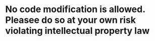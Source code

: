 # No code modification is allowed. Pleasee do so at your own risk violating intellectual property law
